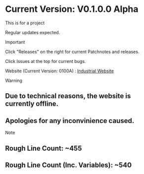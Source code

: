 # Current Version: V0.1.0.0 Alpha

This is for a project

Regular updates expected.

>[!IMPORTANT]
> Click "Releases" on the right for current Patchnotes and releases.
>
> Click Issues at the top for current bugs.
>
> Website (Current Version: 0100A) : [Industrial Website](https://basinj.github.io/IndustrialWeb/)

>[!WARNING]
> ## Due to technical reasons, the website is currently offline.
> ## Apologies for any inconvinience caused.

>[!NOTE]
>
>## Rough Line Count: ~455
>
>## Rough Line Count (Inc. Variables): ~540

